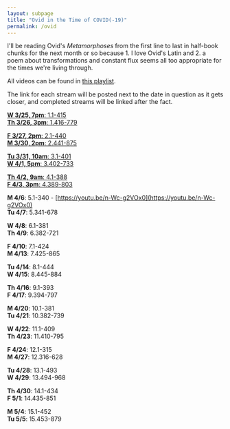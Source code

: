 ```yaml
---
layout: subpage
title: "Ovid in the Time of COVID(-19)"
permalink: /ovid
---
```


I'll be reading Ovid's *Metamorphoses* from the first line to last in half-book chunks for the next month or so because 1. I love Ovid's Latin and 2. a poem about transformations and constant flux seems all too appropriate for the times we're living through.

All videos can be found in [this playlist](https://www.youtube.com/playlist?list=PLx32tz1XNYO1YGse8DAzj4Z-f9jPVgLy8).

The link for each stream will be posted next to the date in question as it gets closer, and completed streams will be linked after the fact.

[**W 3/25, 7pm**: 1.1-415](https://www.youtube.com/watch?v=GswaKSM-C-I&list=PLx32tz1XNYO1YGse8DAzj4Z-f9jPVgLy8)  
[**Th 3/26, 3pm**: 1.416-779](https://www.youtube.com/watch?v=2Tveq0qTi_8&list=PLx32tz1XNYO1YGse8DAzj4Z-f9jPVgLy8)  

[**F 3/27, 2pm**: 2.1-440](https://www.youtube.com/watch?v=T1Asf_W_WTU&list=PLx32tz1XNYO1YGse8DAzj4Z-f9jPVgLy8&index=4&t=0s)  
[**M 3/30, 2pm**: 2.441-875](https://www.youtube.com/watch?v=9Y4vJN_GKKw&list=PLx32tz1XNYO1YGse8DAzj4Z-f9jPVgLy8&index=5&t=0s)

[**Tu 3/31, 10am**: 3.1-401](https://www.youtube.com/watch?v=7ciEKJuTfQ4&list=PLx32tz1XNYO1YGse8DAzj4Z-f9jPVgLy8&index=6&t=0s)  
[**W 4/1, 5pm**: 3.402-733](https://www.youtube.com/watch?v=UiCP0RPEvN0&list=PLx32tz1XNYO1YGse8DAzj4Z-f9jPVgLy8&index=7&t=0s)  

[**Th 4/2, 9am**: 4.1-388](https://www.youtube.com/watch?v=dL9B_zXFmRI&list=PLx32tz1XNYO1YGse8DAzj4Z-f9jPVgLy8&index=8&t=0s)  
[**F 4/3, 3pm**: 4.389-803](https://www.youtube.com/watch?v=4k_0JA2Hj5k&list=PLx32tz1XNYO1YGse8DAzj4Z-f9jPVgLy8&index=9&t=0s)  

**M 4/6**: 5.1-340 - [https://youtu.be/n-Wc-g2VOx0](https://youtu.be/n-Wc-g2VOx0)  
**Tu 4/7**: 5.341-678  

**W 4/8**: 6.1-381  
**Th 4/9**: 6.382-721  

**F 4/10**: 7.1-424  
**M 4/13**: 7.425-865  

**Tu 4/14**: 8.1-444  
**W 4/15**: 8.445-884  

**Th 4/16**: 9.1-393  
**F 4/17**: 9.394-797  

**M 4/20**: 10.1-381  
**Tu 4/21**: 10.382-739  

**W 4/22**: 11.1-409  
**Th 4/23**: 11.410-795  

**F 4/24**: 12.1-315  
**M 4/27**: 12.316-628  

**Tu 4/28**: 13.1-493  
**W 4/29**: 13.494-968  

**Th 4/30**: 14.1-434  
**F 5/1**: 14.435-851  

**M 5/4**: 15.1-452  
**Tu 5/5**: 15.453-879   


<!-- ('ovid.metamorphoses.part.1.tess', 780, 390.0)
('ovid.metamorphoses.part.2.tess', 877, 438.5)
('ovid.metamorphoses.part.3.tess', 733, 366.5)
('ovid.metamorphoses.part.4.tess', 806, 403.0)
('ovid.metamorphoses.part.5.tess', 680, 340.0)
('ovid.metamorphoses.part.6.tess', 723, 361.5)
('ovid.metamorphoses.part.7.tess', 867, 433.5)
('ovid.metamorphoses.part.8.tess', 889, 444.5)
('ovid.metamorphoses.part.9.tess', 799, 399.5)
('ovid.metamorphoses.part.10.tess', 741, 370.5)
('ovid.metamorphoses.part.11.tess', 797, 398.5)
('ovid.metamorphoses.part.12.tess', 630, 315.0)
('ovid.metamorphoses.part.13.tess', 970, 485.0)
('ovid.metamorphoses.part.14.tess', 853, 426.5)
('ovid.metamorphoses.part.15.tess', 881, 440.5) -->
